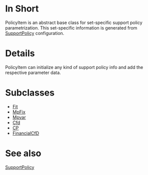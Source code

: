 # In Short

PolicyItem is an abstract base class for set-specific support policy parametrization.
This set-specific information is generated from [SupportPolicy](../Agents/SupportPolicy.md) configuration.

# Details

PolicyItem can initialize any kind of support policy info and add the respective parameter data.

# Subclasses

* [Fit](./Fit.md)
* [MpFix](./Mpfix.md)
* [Mpvar](./Mpvar.md)
* [Cfd](./Cfd.md)
* [CP](./CP.md)
* [FinancialCfD](./FinancialCfd.md)

# See also

[SupportPolicy](../Agents/SupportPolicy.md)